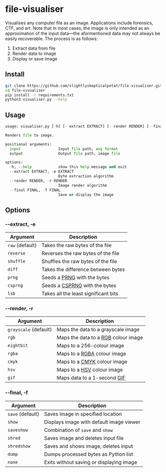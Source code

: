 # file-visualiser
Visualises any computer file as an image. Applications include forensics, CTF, and art. Note that in most cases, the image is only intended as an approximation of the input data—the aformentioned data may not always be easily recoverable. The process is as follows:

1. Extract data from file
2. Render data to image
3. Display or save image 

## Install
```bash
git clone https://github.com/slightlyskepticalpotat/file-visualiser.git
cd file-visualiser
pip install -r requirements.txt
python3 visualiser.py --help
```

## Usage
```py
usage: visualiser.py [-h] [--extract EXTRACT] [--render RENDER] [--final FINAL] input output

Renders file to image.

positional arguments:
  input                 Input file path, any format
  output                Output file path, image file

options:
  -h, --help            show this help message and exit
  --extract EXTRACT, -e EXTRACT
                        Byte extraction algorithm
  --render RENDER, -r RENDER
                        Image render algorithm
  --final FINAL, -f FINAL
                        Save or display the image
```

## Options
### --extract, -e
| Argument  | Description |
| ------------- | ------------- |
| `raw` (default) | Takes the raw bytes of the file  |
| `reverse` | Reverses the raw bytes of the file  |
| `shuffle` | Shuffles the raw bytes of the file  |
| `diff` | Takes the difference between bytes  |
| `prng` | Seeds a [PRNG](https://en.wikipedia.org/wiki/Pseudorandom_number_generator) with the bytes  |
| `csprng` | Seeds a [CSPRNG](https://en.wikipedia.org/wiki/CSPRNG) with the bytes  |
| `lsb` | Takes all the least significant bits  |

### --render, -r
| Argument  | Description |
| ------------- | ------------- |
| `grayscale` (default) | Maps the data to a grayscale image  |
| `rgb` | Maps the data to a [RGB](https://en.wikipedia.org/wiki/RGB_color_model) colour image  |
| `eightbit` | Maps to a 256-colour image  |
| `rgba` | Maps to a [RGBA](https://en.wikipedia.org/wiki/RGBA_color_model) colour image  |
| `cmyk` | Maps to a [CMYK](https://en.wikipedia.org/wiki/CMYK_color_model) colour image  |
| `hsv` | Maps to a [HSV](https://en.wikipedia.org/wiki/HSL_and_HSV) colour image  |
| `gif` | Maps data to a 1-second [GIF](https://en.wikipedia.org/wiki/GIF)  |

### --final, -f
| Argument  | Description |
| ------------- | ------------- |
| `save` (default) | Saves image in specified location  |
| `show` | Displays image with default image viewer  |
| `saveshow` | Combination of `save` and `show`  |
| `shred` | Saves image and deletes input file  |
| `shredshow` | Saves and shows image, deletes input  |
| `dump` | Dumps processed bytes as Python list  |
| `none` | Exits without saving or displaying image  |
